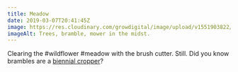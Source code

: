 ```yaml
---
title: Meadow
date: 2019-03-07T20:41:45Z
image: https://res.cloudinary.com/growdigital/image/upload/v1551903822/meadow-6EEA706A.jpg
imageAlt: Trees, bramble, mower in the midst.
---
```


Clearing the #wildflower #meadow with the brush cutter. Still. Did you know brambles are a [biennial cropper](https://rachel-the-gardener.blogspot.com/2012/03/bramble-removal-how-to-do-it.html)?
